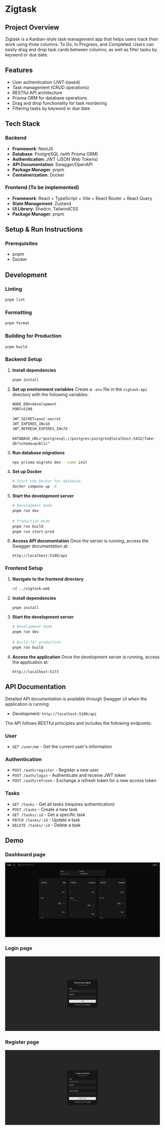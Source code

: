 # Zigtask

## Project Overview

Zigtask is a Kanban-style task management app that helps users track their work using three columns: To Do, In Progress, and Completed. Users can easily drag and drop task cards between columns, as well as filter tasks by keyword or due date.

## Features

- User authentication (JWT-based)
- Task management (CRUD operations)
- RESTful API architecture
- Prisma ORM for database operations
- Drag and drop functionality for task reordering
- Filtering tasks by keyword or due date

## Tech Stack

### Backend
- **Framework**: NestJS
- **Database**: PostgreSQL (with Prisma ORM)
- **Authentication**: JWT (JSON Web Tokens)
- **API Documentation**: Swagger/OpenAPI
- **Package Manager**: pnpm
- **Containerization**: Docker

### Frontend (To be implemented)
- **Framework**: React + TypeScript + Vite + React Router + React Query
- **State Management**: Zustand
- **UI Library**: Shadcn, TailwindCSS
- **Package Manager**: pnpm

## Setup & Run Instructions

### Prerequisites
- pnpm
- Docker

## Development

### Linting
```bash
pnpm lint
```

### Formatting
```bash
pnpm format
```

### Building for Production
```bash
pnpm build
```

### Backend Setup

1. **Install dependencies**
   ```bash
   pnpm install
   ```

2. **Set up environment variables**
   Create a `.env` file in the `zigtask-api` directory with the following variables:
   ```env
   NODE_ENV=development
   PORT=5100

   JWT_SECRET=your-secret
   JWT_EXPIRES_IN=1d
   JWT_REFRESH_EXPIRES_IN=7d

   DATABASE_URL="postgresql://postgres:postgres@localhost:5432/fake-db?schema=public"
   ```

3. **Run database migrations**
   ```bash
   npx prisma migrate dev --name init
   ```

4. **Set up Docker**
   ```bash
   # Start the Docker for database
   docker compose up -d
   ```

5. **Start the development server**
   ```bash
   # Development mode
   pnpm run dev

   # Production mode
   pnpm run build
   pnpm run start:prod
   ```

6. **Access API documentation**
   Once the server is running, access the Swagger documentation at:
   ```
   http://localhost:5100/api
   ```

### Frontend Setup

1. **Navigate to the frontend directory**
   ```bash
   cd ../zigtask-web
   ```

2. **Install dependencies**
   ```bash
   pnpm install
   ```

3. **Start the development server**
   ```bash
   # Development mode
   pnpm run dev

   # Build for production
   pnpm run build
   ```

4. **Access the application**
   Once the development server is running, access the application at:
   ```
   http://localhost:5173
   ```

## API Documentation

Detailed API documentation is available through Swagger UI when the application is running:
- Development: `http://localhost:5100/api`

The API follows RESTful principles and includes the following endpoints:

### User
- `GET /user/me` - Get the current user's information

### Authentication
- `POST /auth/register` - Register a new user
- `POST /auth/login` - Authenticate and receive JWT token
- `POST /auth/refresh` - Exchange a refresh token for a new access token

### Tasks
- `GET /tasks` - Get all tasks (requires authentication)
- `POST /tasks` - Create a new task
- `GET /tasks/:id` - Get a specific task
- `PATCH /tasks/:id` - Update a task
- `DELETE /tasks/:id` - Delete a task

## Demo

### Dashboard page
![alt text](./public/image.png)

### Login page
![alt text](./public/image-1.png)

### Register page
![alt text](./public/image-2.png)